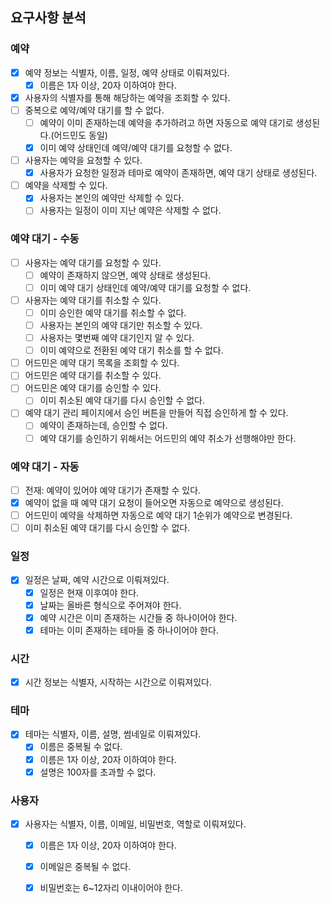 ## 요구사항 분석

### 예약
- [x] 예약 정보는 식별자, 이름, 일정, 예약 상태로 이뤄져있다.
    - [x] 이름은 1자 이상, 20자 이하여야 한다.
- [x] 사용자의 식별자를 통해 해당하는 예약을 조회할 수 있다.
- [ ] 중복으로 예약/예약 대기를 할 수 없다.
  - [ ] 예약이 이미 존재하는데 예약을 추가하려고 하면 자동으로 예약 대기로 생성된다.(어드민도 동일)
  - [x] 이미 예약 상태인데 예약/예약 대기를 요청할 수 없다.
- [ ] 사용자는 예약을 요청할 수 있다.
  - [x] 사용자가 요청한 일정과 테마로 예약이 존재하면, 예약 대기 상태로 생성된다.
- [ ] 예약을 삭제할 수 있다.
  - [x] 사용자는 본인의 예약만 삭제할 수 있다.
  - [ ] 사용자는 일정이 이미 지난 예약은 삭제할 수 없다.

### 예약 대기 - 수동
- [ ] 사용자는 예약 대기를 요청할 수 있다.
  - [ ] 예약이 존재하지 않으면, 예약 상태로 생성된다.
  - [ ] 이미 예약 대기 상태인데 예약/예약 대기를 요청할 수 없다.
- [ ] 사용자는 예약 대기를 취소할 수 있다.
  - [ ] 이미 승인한 예약 대기를 취소할 수 없다.
  - [ ] 사용자는 본인의 예약 대기만 취소할 수 있다.
  - [ ] 사용자는 몇번째 예약 대기인지 알 수 있다.
  - [ ] 이미 예약으로 전환된 예약 대기 취소를 할 수 없다.
- [ ] 어드민은 예약 대기 목록을 조회할 수 있다.
- [ ] 어드민은 예약 대기를 취소할 수 있다.
- [ ] 어드민은 예약 대기를 승인할 수 있다.
  - [ ] 이미 취소된 예약 대기를 다시 승인할 수 없다.
- [ ] 예약 대기 관리 페이지에서 승인 버튼을 만들어 직접 승인하게 할 수 있다.
  - [ ] 예약이 존재하는데, 승인할 수 없다.
  - [ ] 예약 대기를 승인하기 위해서는 어드민의 예약 취소가 선행해야만 한다.

### 예약 대기 - 자동
- [ ] 전재: 예약이 있어야 예약 대기가 존재할 수 있다.
- [x] 예약이 없을 때 예약 대기 요청이 들어오면 자동으로 예약으로 생성된다.
- [ ] 어드민이 예약을 삭제하면 자동으로 예약 대기 1순위가 예약으로 변경된다.
- [ ] 이미 취소된 예약 대기를 다시 승인할 수 없다.

### 일정
- [x] 일정은 날짜, 예약 시간으로 이뤄져있다.
    - [x] 일정은 현재 이후여야 한다.
    - [x] 날짜는 올바른 형식으로 주어져야 한다.
    - [x] 예약 시간은 이미 존재하는 시간들 중 하나이어야 한다.
    - [x] 테마는 이미 존재하는 테마들 중 하나이어야 한다.

### 시간
- [x] 시간 정보는 식별자, 시작하는 시간으로 이뤄져있다.

### 테마
- [x] 테마는 식별자, 이름, 설명, 썸네일로 이뤄져있다.
    - [x] 이름은 중복될 수 없다.
    - [x] 이름은 1자 이상, 20자 이하여야 한다.
    - [x] 설명은 100자를 초과할 수 없다.

### 사용자
- [x] 사용자는 식별자, 이름, 이메일, 비밀번호, 역할로 이뤄져있다.
    - [x] 이름은 1자 이상, 20자 이하여야 한다.
    - [x] 이메일은 중복될 수 없다.
    - [x] 비밀번호는 6~12자리 이내이어야 한다.

